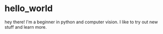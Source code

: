 # hello_world
hey there!
I'm a beginner in python and computer vision.
I like to try out new stuff and learn more.
